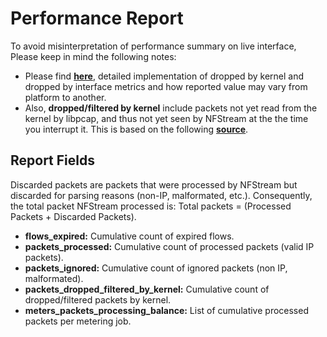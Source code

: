 # Performance Report

To avoid misinterpretation of performance summary on live interface, Please keep in mind the following
notes:
* Please find [**here**](https://linux.die.net/man/3/pcap_stats), detailed implementation of dropped by kernel and 
dropped by interface metrics and how reported value may vary from platform to another.
* Also, **dropped/filtered by kernel** include packets not yet read from the kernel by libpcap, and thus not yet seen 
by NFStream at the the time you interrupt it. This is based on the following 
[**source**](https://github.com/the-tcpdump-group/libpcap/blob/5905a7b75298fd87d7aef5d2db04191f1a4e8e88/pcap-linux.c#L1329).

## Report Fields
Discarded packets are packets that were processed by NFStream but discarded for parsing reasons (non-IP, malformated, 
etc.). Consequently, the total packet NFStream processed is: Total packets = (Processed Packets + Discarded Packets). 

* **flows_expired:** Cumulative count of expired flows.
* **packets_processed:** Cumulative count of processed packets (valid IP packets).
* **packets_ignored:** Cumulative count of ignored packets (non IP, malformated).
* **packets_dropped_filtered_by_kernel:** Cumulative count of dropped/filtered packets by kernel.
* **meters_packets_processing_balance:** List of cumulative processed packets per metering job.